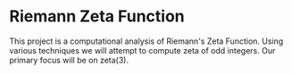 Riemann Zeta Function
========

This project is a computational analysis of Riemann's Zeta Function. Using various techniques we will
attempt to compute zeta of odd integers. Our primary focus will be on zeta(3).


